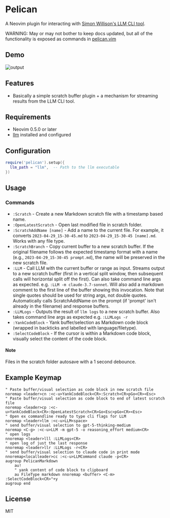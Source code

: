 # Pelican

A Neovim plugin for interacting with [Simon Willison's LLM CLI tool](https://github.com/simonw/llm).

WARNING: May or may not bother to keep docs updated, but all of the functionality is exposed as commands in [pelican.vim](https://github.com/kawpuh/pelican/blob/master/plugin/pelican.vim)

## Demo

![output](https://github.com/user-attachments/assets/8878ebec-9c11-495b-9939-98d0a4a3bea2)

## Features

- Basically a simple scratch buffer plugin + a mechanism for streaming results from the LLM CLI tool.

## Requirements

- Neovim 0.5.0 or later
- [llm](https://github.com/simonw/llm) installed and configured

## Configuration

```lua
require('pelican').setup({
  llm_path = "llm",  -- Path to the llm executable
})
```

## Usage

### Commands

- `:Scratch` - Create a new Markdown scratch file with a timestamp based name.
- `:OpenLatestScratch` - Open last modified file in scratch folder.
- `:ScratchAddName [name]` - Add a name to the current file. For example, it converts `2023-04-29_15-30-45.md` to `2023-04-29_15-30-45 [name].md`. Works with any file type.
- `:ScratchBranch` - Copy current buffer to a new scratch buffer. If the original filename follows the expected timestamp format with a name (e.g., `2023-04-29_15-30-45 prompt.md`), the name will be preserved in the new scratch file.
- `:LLM` - Call LLM with the current buffer or range as input. Streams output to a new scratch buffer (first in a vertical split window, then subsequent calls will horizontal split off the first). Can also take command line args as expected. e.g. `:LLM -m claude-3.7-sonnet`. Will also add a markdown comment to the first line of the buffer showing this invocation. Note that single quotes should be used for string args, not double quotes. Automatically calls ScratchAddName on the prompt (if 'prompt' isn't already in the filename) and response buffers.
- `:LLMLogs` - Outputs the result of `llm logs` to a new scratch buffer. Also takes command line args as expected e.g. `:LLMLogs -r`
- `:YankCodeBlock` - Yank buffer/selection as Markdown code block (wrapped in backticks and labelled with language/filetype).
- `:SelectCodeBlock` - If the cursor is within a Markdown code block, visually select the content of the code block.

#### Note

Files in the scratch folder autosave with a 1 second debounce.

## Example Keymap

```vim
" Paste buffer/visual selection as code block in new scratch file
noremap <leader>cn :<c-u>YankCodeBlock<CR>:Scratch<CR>pGo<CR><Esc>
" Paste buffer/visual selection as code block to end of latest scratch file
noremap <leader>cp :<c-u>YankCodeBlock<CR>:OpenLatestScratch<CR>Go<Esc>pGo<CR><Esc>
" Open ex commandline ready to type cli flags for LLM
noremap <leader>llm :<c-u>LLM<space>
" send buffer/visual selection to gpt-5-thinking-medium
noremap <C-g> :<c-u>LLM -m gpt-5 -o reasoning_effort medium<CR>
" open logs
nnoremap <leader>lll :LLMLogs<CR>
" open log of just the last response
nnoremap <leader>llr :LLMLogs -r<CR>
" send buffer/visual selection to claude code in print mode
nnoremap<localleader>cc :<c-u>LLMCommand claude -p<CR>
augroup PelicanMarkdown
    au!
    " yank content of code block to clipboard
    au FileType markdown nnoremap <buffer> <C-m> :SelectCodeBlock<CR>"+y
augroup end
```

## License

MIT
